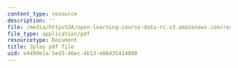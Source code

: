 ```yaml
---
content_type: resource
description: ''
file: /media/https%3A/open-learning-course-data-rc.s3.amazonaws.com/res-6-012-introduction-to-probability-spring-2018/e4499e1a5ed346ec4b13e86435414800_UwwqPwp16_0.pdf
file_type: application/pdf
resourcetype: Document
title: 3play pdf file
uid: e4499e1a-5ed3-46ec-4b13-e86435414800
---
```

